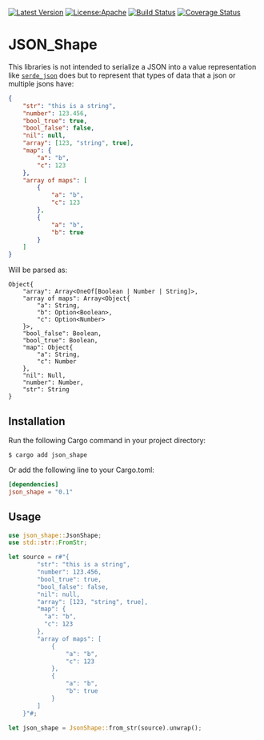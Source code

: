 
[![Latest Version](https://img.shields.io/crates/v/json_shape)](https://crates.io/crates/json_shape)
[![License:Apache](https://img.shields.io/badge/License-Apache_2.0-blue.svg)](https://opensource.org/licenses/Apache-2.0)
[![Build Status](https://github.com/naomijub/serde_json_shape/actions/workflows/rust.yml/badge.svg?branch=main)](https://github.com/naomijub/serde_json_shape/actions/workflows/rust.yml)
[![Coverage Status](https://coveralls.io/repos/github/naomijub/serde_json_shape/badge.svg)](https://coveralls.io/github/naomijub/serde_json_shape)

# JSON_Shape

This libraries is not intended to serialize a JSON into a value representation like [`serde_json`](https://crates.io/crates/serde_json) does but to represent that types of data that a json or multiple jsons have:

```json
{
    "str": "this is a string",
    "number": 123.456,
    "bool_true": true,
    "bool_false": false,
    "nil": null,
    "array": [123, "string", true],
    "map": {
        "a": "b",
        "c": 123
    },
    "array of maps": [
        {
            "a": "b",
            "c": 123
        },
        {
            "a": "b",
            "b": true
        }
    ]
}
```

Will be parsed as:

```ru
Object{
    "array": Array<OneOf[Boolean | Number | String]>,
    "array of maps": Array<Object{
        "a": String, 
        "b": Option<Boolean>, 
        "c": Option<Number>
    }>, 
    "bool_false": Boolean, 
    "bool_true": Boolean, 
    "map": Object{
        "a": String, 
        "c": Number
    }, 
    "nil": Null, 
    "number": Number, 
    "str": String
}
```


## Installation
Run the following Cargo command in your project directory:

```shell
$ cargo add json_shape
```

Or add the following line to your Cargo.toml:

```toml
[dependencies]
json_shape = "0.1"
```

## Usage 

```rust
use json_shape::JsonShape;
use std::str::FromStr;

let source = r#"{
        "str": "this is a string",
        "number": 123.456,
        "bool_true": true,
        "bool_false": false,
        "nil": null,
        "array": [123, "string", true],
        "map": {
          "a": "b",
          "c": 123
        },
        "array of maps": [
            {
                "a": "b",
                "c": 123
            },
            {
                "a": "b",
                "b": true
            }
        ]
    }"#;

let json_shape = JsonShape::from_str(source).unwrap();
```
